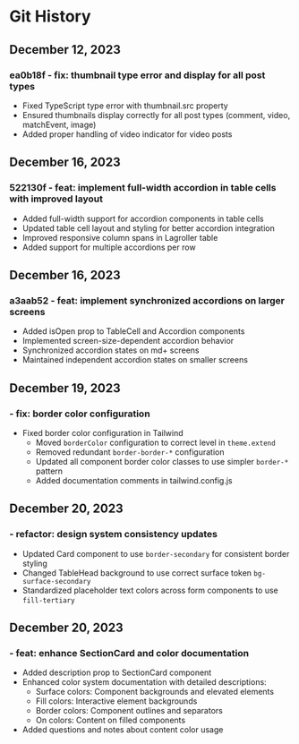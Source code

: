 # Git History

## December 12, 2023

### ea0b18f - fix: thumbnail type error and display for all post types
- Fixed TypeScript type error with thumbnail.src property
- Ensured thumbnails display correctly for all post types (comment, video, matchEvent, image)
- Added proper handling of video indicator for video posts

## December 16, 2023

### 522130f - feat: implement full-width accordion in table cells with improved layout
- Added full-width support for accordion components in table cells
- Updated table cell layout and styling for better accordion integration
- Improved responsive column spans in Lagroller table
- Added support for multiple accordions per row

## December 16, 2023

### a3aab52 - feat: implement synchronized accordions on larger screens
- Added isOpen prop to TableCell and Accordion components
- Implemented screen-size-dependent accordion behavior
- Synchronized accordion states on md+ screens
- Maintained independent accordion states on smaller screens

## December 19, 2023

###  - fix: border color configuration
- Fixed border color configuration in Tailwind
  - Moved `borderColor` configuration to correct level in `theme.extend`
  - Removed redundant `border-border-*` configuration
  - Updated all component border color classes to use simpler `border-*` pattern
  - Added documentation comments in tailwind.config.js

## December 20, 2023

###  - refactor: design system consistency updates
- Updated Card component to use `border-secondary` for consistent border styling
- Changed TableHead background to use correct surface token `bg-surface-secondary`
- Standardized placeholder text colors across form components to use `fill-tertiary`

## December 20, 2023

###  - feat: enhance SectionCard and color documentation
- Added description prop to SectionCard component
- Enhanced color system documentation with detailed descriptions:
  - Surface colors: Component backgrounds and elevated elements
  - Fill colors: Interactive element backgrounds
  - Border colors: Component outlines and separators
  - On colors: Content on filled components
- Added questions and notes about content color usage
